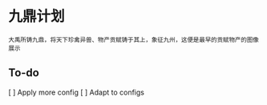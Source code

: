 
# 九鼎计划

`大禹所铸九鼎，将天下珍禽异兽、物产贡赋铸于其上，象征九州，这便是最早的贡赋物产的图像展示`

## To-do

[ ]  Apply more config
[ ]  Adapt to configs
